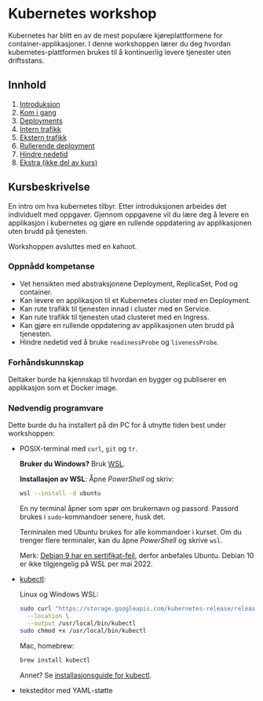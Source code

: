 # Kubernetes workshop
Kubernetes har blitt en av de mest populære kjøreplattformene for container-applikasjoner.
I denne workshoppen lærer du deg hvordan kubernetes-plattformen brukes til å kontinuerlig
levere tjenester uten driftsstans.

## Innhold

1. [Introduksjon](intro.md)
2. [Kom i gang](start.md)
3. [Deployments](deployment.md)
4. [Intern trafikk](intern-trafikk.md)
5. [Ekstern trafikk](ekstern-trafikk.md)
6. [Rullerende deployment](rullerende-deployment.md)
7. [Hindre nedetid](hindre-nedetid.md)
8. [Ekstra (ikke del av kurs)](ekstra.md)

## Kursbeskrivelse
En intro om hva kubernetes tilbyr. Etter introduksjonen arbeides det individuelt med oppgaver.
Gjennom oppgavene vil du lære deg å levere en applikasjon i kubernetes og gjøre en rullende
oppdatering av applikasjonen uten brudd på tjenesten.

Workshoppen avsluttes med en kahoot.

### Oppnådd kompetanse
- Vet hensikten med abstraksjonene Deployment, ReplicaSet, Pod og container.
- Kan levere en applikasjon til et Kubernetes cluster med en Deployment.
- Kan rute trafikk til tjenesten innad i cluster med en Service.
- Kan rute trafikk til tjenesten utad clusteret med en Ingress.
- Kan gjøre en rullende oppdatering av applikasjonen uten brudd på tjenesten.
- Hindre nedetid ved å bruke `readinessProbe` og `livenessProbe`.

### Forhåndskunnskap
Deltaker burde ha kjennskap til hvordan en bygger og publiserer en applikasjon som et Docker image.

### Nødvendig programvare
Dette burde du ha installert på din PC for å utnytte tiden best under workshoppen:

- POSIX-terminal med `curl`, `git` og `tr`.

  **Bruker du Windows?** Bruk [WSL](https://docs.microsoft.com/en-us/windows/wsl/install).

  **Installasjon av WSL**: Åpne *PowerShell* og skriv:

  ```sh
  wsl --install -d ubuntu
  ```

  En ny terminal åpner som spør om brukernavn og passord. Passord brukes i `sudo`-kommandoer senere, husk det.

  Terminalen med Ubuntu brukes for alle kommandoer i kurset. Om du trenger flere terminaler, kan du åpne *PowerShell* og skrive `wsl`.

  Merk: [Debian 9 har en sertifikat-feil](https://serverfault.com/questions/1079199/client-on-debian-9-erroneously-reports-expired-certificate-for-letsencrypt-issue),
  derfor anbefales Ubuntu. Debian 10 er ikke tilgjengelig på WSL per mai 2022.

- [kubectl](https://kubectl.docs.kubernetes.io/installation/kubectl/):

  Linux og Windows WSL:

  ```sh
  sudo curl "https://storage.googleapis.com/kubernetes-release/release/$(curl -s https://storage.googleapis.com/kubernetes-release/release/stable.txt)/bin/linux/amd64/kubectl" \
    --location \
    --output /usr/local/bin/kubectl
  sudo chmod +x /usr/local/bin/kubectl
  ```

  Mac, homebrew:

  ```sh
  brew install kubectl
  ```

  Annet? Se [installasjonsguide for kubectl](https://kubectl.docs.kubernetes.io/installation/kubectl/).

- teksteditor med YAML-støtte